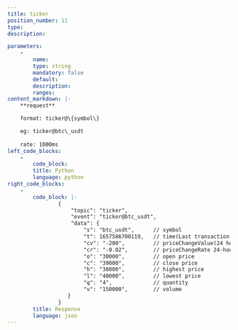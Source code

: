```yaml
---
title: ticker
position_number: 11
type:
description: 

parameters:
    -
        name:
        type: string
        mandatory: false
        default:
        description:
        ranges:
content_markdown: |-
    **request**

    format: ticker@\{symbol\}

    eg: ticker@btc\_usdt
    
    rate: 1000ms
left_code_blocks:
    -
        code_block:
        title: Python
        language: python
right_code_blocks:
    -
        code_block: |-
                {
                    "topic": "ticker", 
                    "event": "ticker@btc_usdt", 
                    "data": {
                        "s": "btc_usdt",      // symbol
                        "t": 1657586700119,   // time(Last transaction time)
                        "cv": "-200",         // priceChangeValue(24 hour price change)
                        "cr": "-0.02",        // priceChangeRate 24-hour price change (percentage)
                        "o": "30000",         // open price
                        "c": "39000",         // close price
                        "h": "38000",         // highest price
                        "l": "40000",         // lowest price
                        "q": "4",             // quantity
                        "v": "150000",        // volume
                   }
                }
        title: Response
        language: json
---
```

